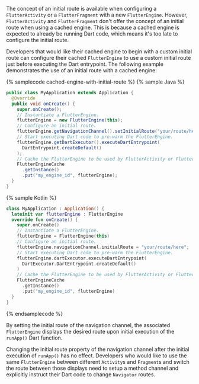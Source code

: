 The concept of an initial route is available when configuring a 
`FlutterActivity` or a `FlutterFragment` with a new `FlutterEngine`. However,
`FlutterActivity` and `FlutterFragment` don't offer the concept of an initial
route when using a cached engine. This is because a cached engine is expected
to already be running Dart code, which means it's too late to configure the
initial route.

Developers that would like their cached engine to begin with a custom
initial route can configure their cached `FlutterEngine` to use a custom initial
route just before executing the Dart entrypoint. The following example
demonstrates the use of an initial route with a cached engine:

{% samplecode cached-engine-with-initial-route %}
{% sample Java %}
<?code-excerpt "MyApplication.java" title?>
```java
public class MyApplication extends Application {
  @Override
  public void onCreate() {
    super.onCreate();
    // Instantiate a FlutterEngine.
    flutterEngine = new FlutterEngine(this);
    // Configure an initial route.
    flutterEngine.getNavigationChannel().setInitialRoute("your/route/here");
    // Start executing Dart code to pre-warm the FlutterEngine.
    flutterEngine.getDartExecutor().executeDartEntrypoint(
      DartEntrypoint.createDefault()
    );
    // Cache the FlutterEngine to be used by FlutterActivity or FlutterFragment.
    FlutterEngineCache
      .getInstance()
      .put("my_engine_id", flutterEngine);
  }
}
```
{% sample Kotlin %}
<?code-excerpt "MyApplication.kt" title?>
```kotlin
class MyApplication : Application() {
  lateinit var flutterEngine : FlutterEngine
  override fun onCreate() {
    super.onCreate()
    // Instantiate a FlutterEngine.
    flutterEngine = FlutterEngine(this)
    // Configure an initial route.
    flutterEngine.navigationChannel.initialRoute = "your/route/here";
    // Start executing Dart code to pre-warm the FlutterEngine.
    flutterEngine.dartExecutor.executeDartEntrypoint(
      DartExecutor.DartEntrypoint.createDefault()
    )
    // Cache the FlutterEngine to be used by FlutterActivity or FlutterFragment.
    FlutterEngineCache
      .getInstance()
      .put("my_engine_id", flutterEngine)
  }
}
```
{% endsamplecode %}

By setting the initial route of the navigation channel, the associated
`FlutterEngine` displays the desired route upon initial execution of the
`runApp()` Dart function.

Changing the initial route property of the navigation channel after the initial
execution of `runApp()` has no effect. Developers who would like to use
the same `FlutterEngine` between different `Activity`s and `Fragment`s and
switch the route between those displays need to setup a method channel and
explicitly instruct their Dart code to change `Navigator` routes.
